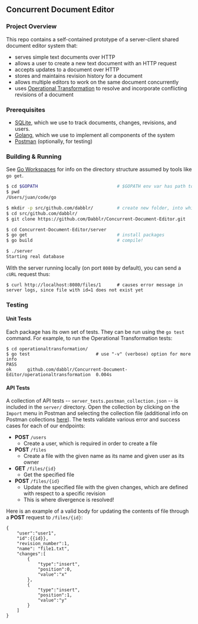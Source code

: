 ## Concurrent Document Editor
### Project Overview
This repo contains a self-contained prototype of a server-client shared document editor system that:
* serves simple text documents over HTTP
* allows a user to create a new text document with an HTTP request
* accepts updates to a document over HTTP
* stores and maintains revision history for a document
* allows multiple editors to work on the same document concurrently
* uses [Operational Transformation](https://en.wikipedia.org/wiki/Operational_transformation) to resolve and incorporate conflicting revisions of a document

### Prerequisites
* [SQLite](https://www.sqlite.org/download.html), which we use to track documents, changes, revisions, and users.
* [Golang](https://golang.org/doc/install), which we use to implement all components of the system
* [Postman](https://www.getpostman.com/apps) (optionally, for testing)

### Building & Running
See [Go Workspaces](https://golang.org/doc/code.html#Workspaces) for info on the directory structure assumed by tools like `go get`.
```bash
$ cd $GOPATH                              # $GOPATH env var has path to Go workspace
$ pwd
/Users/juan/code/go

$ mkdir -p src/github.com/dabblr/         # create new folder, into which we'll clone the repo
$ cd src/github.com/dabblr/
$ git clone https://github.com/Dabblr/Concurrent-Document-Editor.git

$ cd Concurrent-Document-Editor/server
$ go get                                  # install packages
$ go build                                # compile!

$ ./server
Starting real database
```

With the server running locally (on port `8080` by default), you can send a `cURL` request thus:
```shell
$ curl http://localhost:8080/files/1      # causes error message in server logs, since file with id=1 does not exist yet
```

### Testing
#### Unit Tests
Each package has its own set of tests. They can be run using the `go test` command. For example, to run the Operational Transformation tests:
```
$ cd operationaltransformation/
$ go test                         # use "-v" (verbose) option for more info
PASS
ok  	github.com/dabblr/Concurrent-Document-Editor/operationaltransformation	0.004s
```



#### API Tests
A collection of API tests -- `server_tests.postman_collection.json` -- is included in the `server/` directory. Open the collection by clicking on the `Import` menu in Postman and selecting the collection file (additional info on Postman collections [here](https://learning.getpostman.com/docs/postman/collections/managing_collections)). The tests validate various error and success cases for each of our endpoints:
* **POST** `/users`
  * Create a user, which is required in order to create a file
* **POST** `/files`
  * Create a file with the given name as its name and given user as its owner
* **GET** `/files/{id}`
  * Get the specified file
* **POST** `/files/{id}`
  * Update the specified file with the given changes, which are defined with respect to a specific revision
  * This is where divergence is resolved!

Here is an example of a valid body for updating the contents of file through a **POST** request to `/files/{id}`:
```
{
	"user":"user1",
	"id":{{id}},
	"revision_number":1,
	"name": "file1.txt",
	"changes":[
		{
			"type":"insert",
			"position":0,
			"value":"x"
		},
		{
			"type":"insert",
			"position":1,
			"value":"y"
		}
	]
}
```

